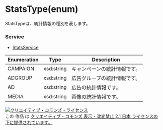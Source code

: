# StatsType(enum)
StatsTypeは、統計情報の種別を表します。
 
### Service
+ [StatsService](../services/StatsService.md)

| Enumeration | Type | Description |
|---|---|---|
| CAMPAIGN | xsd:string | キャンペーンの統計情報です。 |
| ADGROUP | xsd:string | 広告グループの統計情報です。 |
| AD | xsd:string | 広告の統計情報です。 |
| MEDIA | xsd:string | 画像の統計情報です。 |

 
<a rel="license" href="http://creativecommons.org/licenses/by-nd/2.1/jp/">
<img alt="クリエイティブ・コモンズ・ライセンス" style="border-width:0" src="https://i.creativecommons.org/l/by-nd/2.1/jp/88x31.png" />
</a><br />
この 作品 は <a rel="license" href="http://creativecommons.org/licenses/by-nd/2.1/jp/">
クリエイティブ・コモンズ 表示 - 改変禁止 2.1 日本 ライセンスの下に提供されています。</a>
